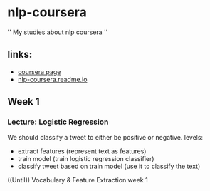 # nlp-coursera
'' My studies about nlp coursera ''
## links: 
- [coursera page](https://www.coursera.org/learn/classification-vector-spaces-in-nlp)
- [nlp-coursera.readme.io](https://nlp-coursera.readme.io/docs)
## Week 1
### Lecture: Logistic Regression
We should classify a tweet to either be positive or negative. levels:
- extract features (represent text as features)
- train model (train logistic regression classifier)
- classify tweet based on train model (use it to classify the text)

((Until)) Vocabulary & Feature Extraction week 1

